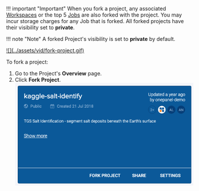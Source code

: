 !!! important "Important"
    When you fork a project, any associated [Workspaces](/workspaces/) or the top 5 [Jobs](/jobs/) are also forked with the project. You may incur storage charges for any Job that is forked.
    All forked projects have their visibility set to **private**.

!!! note "Note"
    A forked Project's visibility is set to **private** by default.

<a href="https://youtu.be/rIbGHmS--2g" target="_blank">
![](../assets/vid/fork-project.gif)
</a>

To fork a project:

1. Go to the Project's **Overview** page.
2. Click **Fork Project**.
![](../assets/img/forking-163451.png)